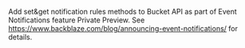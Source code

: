 Add set&get notification rules methods to Bucket API as part of Event Notifications feature Private Preview.
See https://www.backblaze.com/blog/announcing-event-notifications/ for details.
